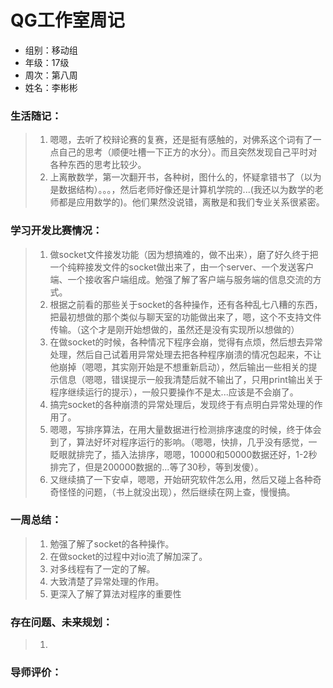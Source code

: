  QG工作室周记 
 ===========
* 组别：移动组
* 年级：17级
* 周次：第八周
* 姓名：李彬彬

### 生活随记：
> 1. 嗯嗯，去听了校辩论赛的复赛，还是挺有感触的，对佛系这个词有了一点自己的思考（顺便吐槽一下正方的水分）。而且突然发现自己平时对各种东西的思考比较少。
> 2. 上离散数学，第一次翻开书，各种树，图什么的，怀疑拿错书了（以为是数据结构）。。。，然后老师好像还是计算机学院的...(我还以为数学的老师都是应用数学的)。他们果然没说错，离散是和我们专业关系很紧密。
### 学习开发比赛情况：
> 1. 做socket文件接发功能（因为想搞难的，做不出来），磨了好久终于把一个纯粹接发文件的socket做出来了，由一个server、一个发送客户端、一个接收客户端组成。勉强了解了客户端与服务端的信息交流的方式。
> 2. 根据之前看的那些关于socket的各种操作，还有各种乱七八糟的东西，把最初想做的那个类似与聊天室的功能做出来了，嗯，这个不支持文件传输。（这个才是刚开始想做的，虽然还是没有实现所以想做的）
> 3. 在做socket的时候，各种情况下程序会崩，觉得有点烦，然后想去异常处理，然后自己试着用异常处理去把各种程序崩溃的情况包起来，不让他崩掉（嗯嗯，其实刚开始是不想重新启动），然后输出一些相关的提示信息（嗯嗯，错误提示一般我清楚后就不输出了，只用print输出关于程序继续运行的提示），一般只要操作不是太...应该是不会崩了。
> 4. 搞完socket的各种崩溃的异常处理后，发现终于有点明白异常处理的作用了。
> 5. 嗯嗯，写排序算法，在用大量数据进行检测排序速度的时候，终于体会到了，算法好坏对程序运行的影响。（嗯嗯，快排，几乎没有感觉，一眨眼就排完了，插入法排序，嗯嗯，10000和50000数据还好，1-2秒排完了，但是200000数据的...等了30秒，等到发傻）。
> 6. 又继续搞了一下安卓，嗯嗯，开始研究软件怎么用，然后又碰上各种奇奇怪怪的问题，（书上就没出现），然后继续在网上查，慢慢搞。
### 一周总结：
> 1. 勉强了解了socket的各种操作。
> 2. 在做socket的过程中对io流了解加深了。
> 3. 对多线程有了一定的了解。
> 4. 大致清楚了异常处理的作用。
> 5. 更深入了解了算法对程序的重要性
### 存在问题、未来规划：
> 1. 
### 导师评价：